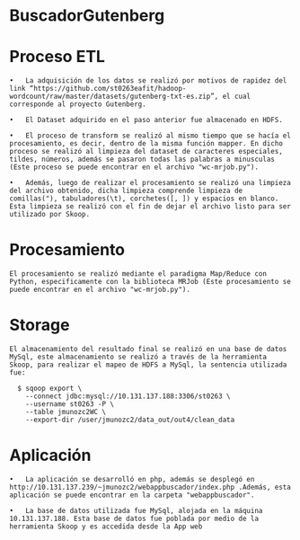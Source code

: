 # BuscadorGutenberg

  # Proceso ETL

    •	La adquisición de los datos se realizó por motivos de rapidez del link “https://github.com/st0263eafit/hadoop-wordcount/raw/master/datasets/gutenberg-txt-es.zip”, el cual corresponde al proyecto Gutenberg.

    •	El Dataset adquirido en el paso anterior fue almacenado en HDFS.

    •	El proceso de transform se realizó al mismo tiempo que se hacía el procesamiento, es decir, dentro de la misma función mapper. En dicho proceso se realizó al limpieza del dataset de caracteres especiales, tildes, números, además se pasaron todas las palabras a minusculas (Este proceso se puede encontrar en el archivo "wc-mrjob.py").
    
    •	Además, luego de realizar el procesamiento se realizó una limpieza del archivo obtenido, dicha limpieza comprende limpieza de comillas("), tabuladores(\t), corchetes([, ]) y espacios en blanco. Esta limpieza se realizó con el fin de dejar el archivo listo para ser utilizado por Skoop.

  # Procesamiento

    El procesamiento se realizó mediante el paradigma Map/Reduce con Python, especificamente con la biblioteca MRJob (Este procesamiento se puede encontrar en el archivo "wc-mrjob.py").
    
  # Storage

    El almacenamiento del resultado final se realizó en una base de datos MySql, este almacenamiento se realizó a través de la herramienta Skoop, para realizar el mapeo de HDFS a MySql, la sentencia utilizada fue:
    
      $ sqoop export \
        --connect jdbc:mysql://10.131.137.188:3306/st0263 \
        --username st0263 -P \
        --table jmunozc2WC \
        --export-dir /user/jmunozc2/data_out/out4/clean_data

  # Aplicación

    •	La aplicación se desarrolló en php, además se desplegó en http://10.131.137.239/~jmunozc2/webappbuscador/index.php .Además, esta aplicación se puede encontrar en la carpeta "webappbuscador".

    •	La base de datos utilizada fue MySql, alojada en la máquina 10.131.137.188. Esta base de datos fue poblada por medio de la herramienta Skoop y es accedida desde la App web

